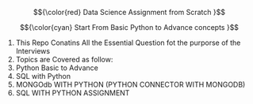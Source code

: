 $${\color{red} Data  Science Assignment from Scratch  }$$

$${\color{cyan} Start From Basic Python to Advance concepts  }$$
1. This Repo Conatins All the Essential Question fot the purporse of the Interviews 
2. Topics are Covered as follow:
2. Python Basic to Advance 
3. SQL with Python
4. MONGOdb WITH PYTHON (PYTHON CONNECTOR WITH MONGODB)
5. SQL WITH PYTHON ASSIGNMENT
